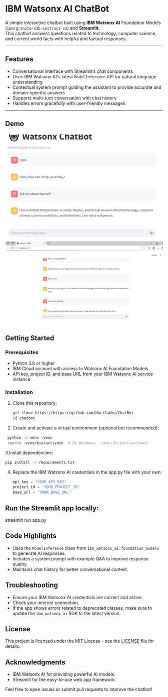 # IBM Watsonx AI ChatBot

A simple interactive chatbot built using **IBM Watsonx AI** Foundation Models (`ibm/granite-13b-instruct-v2`) and **Streamlit**.  
This chatbot answers questions related to technology, computer science, and current world facts with helpful and factual responses.

---

## Features

- Conversational interface with Streamlit’s chat components
- Uses IBM Watsonx AI's latest `ModelInference` API for natural language understanding
- Contextual system prompt guiding the assistant to provide accurate and domain-specific answers
- Supports multi-turn conversation with chat history
- Handles errors gracefully with user-friendly messages

---

## Demo

![Chatbot Demo](demo_screenshot1.PNG)  
![Chatbot Demo](demo_screenshot2.PNG) 


## Getting Started

### Prerequisites

- Python 3.8 or higher
- IBM Cloud account with access to Watsonx AI Foundation Models
- API key, project ID, and base URL from your IBM Watsonx AI service instance

### Installation

1. Clone this repository:
   ```bash
   git clone https://https://github.com/HariJakku/ChatBot
   cd chatbot
   ```
2. Create and activate a virtual environment (optional but recommended):
  ```bash
   python -m venv .venv
   source .venv/bin/activate  # On Windows: .venv\Scripts\activate

   ```
3.Install dependencies:
   ```bash
   pip install -r requirements.txt

   ```
4. Replace the IBM Watsonx AI credentials in the app.py file with your own:
     ```python
   api_key = "YOUR_API_KEY"
   project_id = "YOUR_PROJECT_ID"
   base_url = "YOUR_BASE_URL"

## Run the Streamlit app locally:
   streamlit run app.py
## Code Highlights

- Uses the `ModelInference` class from `ibm_watsonx_ai.foundation_models` to generate AI responses.
- Includes a system prompt with example Q&A to improve response quality.
- Maintains chat history for better conversational context.

## Troubleshooting

- Ensure your IBM Watsonx AI credentials are correct and active.
- Check your internet connection.
- If the app shows errors related to deprecated classes, make sure to update the `ibm_watsonx_ai` SDK to the latest version.

## License

This project is licensed under the MIT License - see the [LICENSE](LICENSE) file for details.

## Acknowledgments

- IBM Watsonx AI for providing powerful AI models.
- Streamlit for the easy-to-use web app framework.

Feel free to open issues or submit pull requests to improve the chatbot!


  
   
   

